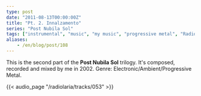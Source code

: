 ```yaml
---
type: post
date: "2011-08-13T00:00:00Z"
title: "Pt. 2. Innalzamento"
series: "Post Nubila Sol"
tags: ["instrumental", "music", "my music", "progressive metal", "Radiolaria"]
aliases:
    - /en/blog/post/108
---
```


This is the second part of the **Post Nubila Sol** trilogy. It's composed, recorded and mixed by me in 2002. Genre: Electronic/Ambient/Progressive Metal.

<!--more-->

{{< audio_page "/radiolaria/tracks/053" >}}
